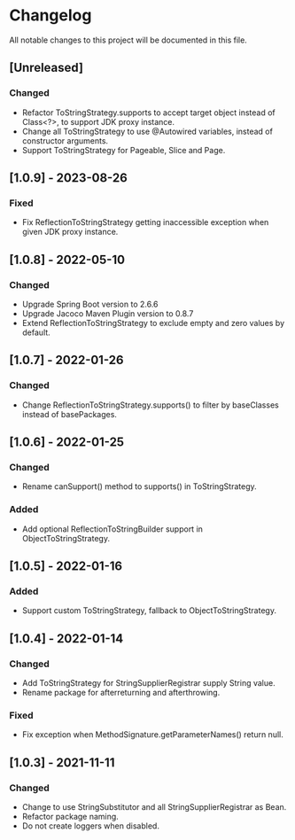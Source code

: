 # Changelog
All notable changes to this project will be documented in this file.

## [Unreleased]

### Changed
- Refactor ToStringStrategy.supports to accept target object instead of Class<?>, to support JDK proxy instance.
- Change all ToStringStrategy to use @Autowired variables, instead of constructor arguments. 
- Support ToStringStrategy for Pageable, Slice and Page.

## [1.0.9] - 2023-08-26

### Fixed
- Fix ReflectionToStringStrategy getting inaccessible exception when given JDK proxy instance.

## [1.0.8] - 2022-05-10

### Changed
- Upgrade Spring Boot version to 2.6.6
- Upgrade Jacoco Maven Plugin version to 0.8.7
- Extend ReflectionToStringStrategy to exclude empty and zero values by default.


## [1.0.7] - 2022-01-26

### Changed
- Change ReflectionToStringStrategy.supports() to filter by baseClasses instead of basePackages.


## [1.0.6] - 2022-01-25

### Changed
- Rename canSupport() method to supports() in ToStringStrategy.

### Added
- Add optional ReflectionToStringBuilder support in ObjectToStringStrategy.


## [1.0.5] - 2022-01-16

### Added
- Support custom ToStringStrategy, fallback to ObjectToStringStrategy.


## [1.0.4] - 2022-01-14

### Changed
- Add ToStringStrategy for StringSupplierRegistrar supply String value.
- Rename package for afterreturning and afterthrowing.

### Fixed
- Fix exception when MethodSignature.getParameterNames() return null.


## [1.0.3] - 2021-11-11

### Changed
- Change to use StringSubstitutor and all StringSupplierRegistrar as Bean.
- Refactor package naming.
- Do not create loggers when disabled.


